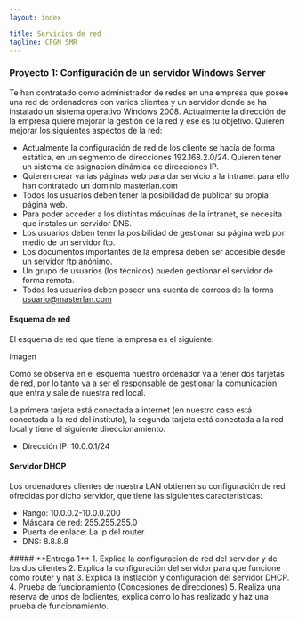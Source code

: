 ```yaml
---
layout: index

title: Servicios de red 
tagline: CFGM SMR
---
```

### Proyecto 1: Configuración de un servidor Windows Server

Te han contratado como administrador de redes en una empresa que posee una red de ordenadores con varios clientes 
y un servidor donde se ha instalado un sistema operativo Windows 2008. Actualmente la dirección de la empresa quiere 
mejorar la gestión de la red y ese es tu objetivo. Quieren mejorar los siguientes aspectos de la red:
* Actualmente la configuración de red de los cliente se hacía de forma estática, en un segmento de direcciones 192.168.2.0/24. Quieren tener un sistema de asignación dinámica de direcciones IP.
* Quieren crear varias páginas web para dar servicio a la intranet para ello han contratado un dominio masterlan.com
* Todos los usuarios deben tener la posibilidad de publicar su propia página web.
* Para poder acceder a los distintas máquinas de la intranet, se necesita que instales un servidor DNS.
* Los usuarios deben tener la posibilidad de gestionar su página web por medio de un servidor ftp.
* Los documentos importantes de la empresa deben ser accesible desde un servidor ftp anónimo.
* Un grupo de usuarios (los técnicos) pueden gestionar el servidor de forma remota.
* Todos los usuarios deben poseer una cuenta de correos de la forma usuario@masterlan.com

#### Esquema de red

El esquema de red que tiene la empresa es el siguiente:

imagen

Como se observa en el esquema nuestro ordenador va a tener dos tarjetas de red, por lo tanto va a ser el
responsable de gestionar la comunicación que entra y sale de nuestra red local.

La primera tarjeta está conectada a internet (en nuestro caso está conectada a la red del instituto), la segunda
tarjeta está conectada a la red local y tiene el siguiente direccionamiento:

* Dirección IP: 10.0.0.1/24

#### Servidor DHCP

Los ordenadores clientes de nuestra LAN obtienen su configuración de red ofrecidas por dicho servidor, que tiene las siguientes características:

* Rango: 10.0.0.2-10.0.0.200
* Máscara de red: 255.255.255.0 
* Puerta de enlace: La ip del router
* DNS: 8.8.8.8

<div class='ejercicios' markdown='1'>
##### **Entrega 1**
1. Explica la configuración de red del servidor y de los dos clientes
2. Explica la configuración del servidor para que funcione como router y nat
3. Explica la instlación y configuración del servidor DHCP.
4. Prueba de funcionamiento (Concesiones de direcciones)
5. Realiza una reserva de unos de loclientes, explica cómo lo has realizado y haz una prueba de funcionamiento.
